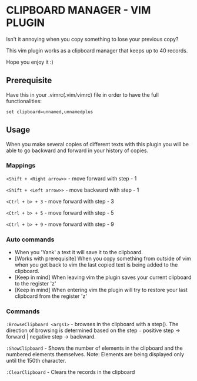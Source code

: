 # CLIPBOARD MANAGER - VIM PLUGIN

Isn't it annoying when you copy something to lose your previous copy?

This vim plugin works as a clipboard manager that keeps up to 40 records.

Hope you enjoy it :)

## Prerequisite
Have this in your .vimrc(.vim/vimrc) file in order to have the full functionalities:

``set clipboard=unnamed,unnamedplus``

## Usage

When you make several copies of different texts with this plugin you will be able to go backward and forward in your history of copies.

### Mappings

`<Shift + <Right arrow>>` - move forward with step - 1

`<Shift + <Left arrow>>` - move backward with step - 1

`<Ctrl + b> + 3` - move forward with step - 3

`<Ctrl + b> + 5` - move forward with step - 5

`<Ctrl + b> + 9` - move forward with step - 9

### Auto commands

- When you 'Yank' a text it will save it to the clipboard.
- [Works with prerequisite] When you copy something from outside of vim when you get back to vim the last copied text is being added to the clipboard.
- [Keep in mind] When leaving vim the plugin saves your current clipboard to the register 'z'
- [Keep in mind] When entering vim the plugin will try to restore your last clipboard from the register 'z'

### Commands

`:BrowseClipboard <args1>` - browses in the clipboard with a step(<args1>). The direction of browsing is determined based on the step `-` positive step &rarr; forward | negative step &rarr; backward.

`:ShowClipboard` - Shows the number of elements in the clipboard and the numbered elements themselves. Note: Elements are being displayed only until the 150th character.

`:ClearClipboard` - Clears the records in the clipboard